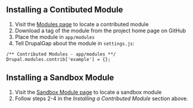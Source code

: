 ## Installing a Contibuted Module

 1. Visit the [Modules page](http://drupalgap.org/project/modules) to locate a contributed module
 2. Download a tag of the module from the project home page on GitHub
 3. Place the module in `app/modules`
 4. Tell DrupalGap about the module in `settings.js`:

```
/** Contributed Modules - app/modules **/
Drupal.modules.contrib['example'] = {};
```

## Installing a Sandbox Module

  1. Visit the [Sandbox Module page](http://drupalgap.org/project/modules/sandbox) to locate a sandbox module
  2. Follow steps 2-4 in the *Installing a Contributed Module* section above.

